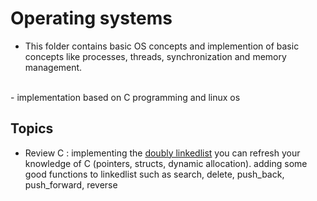 # Operating systems
- This folder contains basic OS concepts and implemention of basic concepts like processes, threads, synchronization and memory management.
</br>
- implementation based on C programming and linux os

## Topics
- Review C : implementing the [doubly linkedlist]() you can refresh your knowledge of C (pointers, structs, dynamic allocation). adding some good functions to linkedlist such as search, delete, push_back, push_forward, reverse
